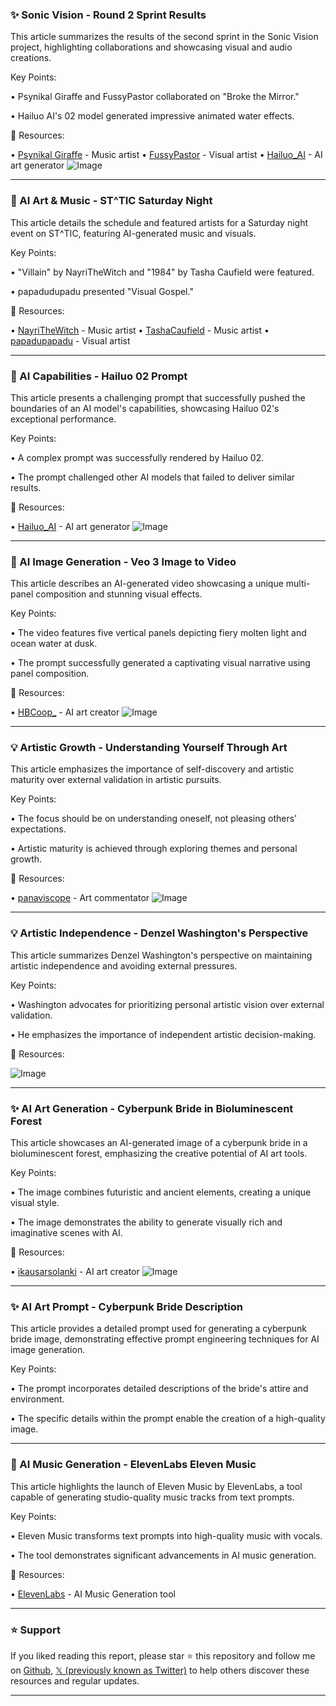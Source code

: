 ### ✨ Sonic Vision - Round 2 Sprint Results

This article summarizes the results of the second sprint in the Sonic Vision project, highlighting collaborations and showcasing visual and audio creations.

Key Points:

• Psynikal Giraffe and FussyPastor collaborated on "Broke the Mirror."

• Hailuo AI's 02 model generated impressive animated water effects.


🔗 Resources:

• [Psynikal Giraffe](https://x.com/PsynikalGiraffe) - Music artist
• [FussyPastor](https://x.com/FussyPastor) - Visual artist
• [Hailuo_AI](https://x.com/Hailuo_AI) - AI art generator
![Image](https://pbs.twimg.com/amplify_video_thumb/1956663901577228288/img/Ji-ZMFCSBL1JEILd.jpg)


---
### 🚀 AI Art & Music - ST^TIC Saturday Night

This article details the schedule and featured artists for a Saturday night event on ST^TIC, featuring AI-generated music and visuals.


Key Points:

•  "Villain" by NayriTheWitch and "1984" by Tasha Caufield were featured.

• papadudupadu presented "Visual Gospel."


🔗 Resources:

• [NayriTheWitch](https://x.com/NayriTheWitch) - Music artist
• [TashaCaufield](https://x.com/TashaCaufield) - Music artist
• [papadupapadu](https://x.com/papadupapadu) - Visual artist


---
### 🤖 AI Capabilities - Hailuo 02 Prompt

This article presents a challenging prompt that successfully pushed the boundaries of an AI model's capabilities, showcasing Hailuo 02's exceptional performance.

Key Points:

•  A complex prompt was successfully rendered by Hailuo 02.

•  The prompt challenged other AI models that failed to deliver similar results.


🔗 Resources:

• [Hailuo_AI](https://x.com/Hailuo_AI) - AI art generator
![Image](https://pbs.twimg.com/amplify_video_thumb/1956391327387860992/img/nijOfKCZdZ2p_ZGS.jpg)


---
### 🤖 AI Image Generation - Veo 3 Image to Video

This article describes an AI-generated video showcasing a unique multi-panel composition and stunning visual effects.

Key Points:

• The video features five vertical panels depicting fiery molten light and ocean water at dusk.

• The prompt successfully generated a captivating visual narrative using panel composition.


🔗 Resources:

• [HBCoop_](https://x.com/HBCoop_) - AI art creator
![Image](https://pbs.twimg.com/ext_tw_video_thumb/1956801948461518848/pu/img/pDraN5-eMfioq0O0.jpg)


---
### 💡 Artistic Growth - Understanding Yourself Through Art

This article emphasizes the importance of self-discovery and artistic maturity over external validation in artistic pursuits.

Key Points:

• The focus should be on understanding oneself, not pleasing others' expectations.

• Artistic maturity is achieved through exploring themes and personal growth.


🔗 Resources:

• [panaviscope](https://x.com/panaviscope) -  Art commentator
![Image](https://pbs.twimg.com/amplify_video_thumb/1956745540382662656/img/vIbR97g6QXmfXWY7.jpg)


---
### 💡 Artistic Independence - Denzel Washington's Perspective

This article summarizes Denzel Washington's perspective on maintaining artistic independence and avoiding external pressures.

Key Points:

•  Washington advocates for prioritizing personal artistic vision over external validation.

• He emphasizes the importance of independent artistic decision-making.


🔗 Resources:

![Image](https://pbs.twimg.com/media/GyfajFrXwAA7Ux1?format=jpg&name=small)


---
### ✨ AI Art Generation - Cyberpunk Bride in Bioluminescent Forest

This article showcases an AI-generated image of a cyberpunk bride in a bioluminescent forest, emphasizing the creative potential of AI art tools.

Key Points:

•  The image combines futuristic and ancient elements, creating a unique visual style.

•  The image demonstrates the ability to generate visually rich and imaginative scenes with AI.


🔗 Resources:

• [ikausarsolanki](https://x.com/ikausarsolanki) - AI art creator
![Image](https://pbs.twimg.com/ext_tw_video_thumb/1956740837540294657/pu/img/hMF0EpgsgBKw1Mxs.jpg)


---
### ✨ AI Art Prompt - Cyberpunk Bride Description

This article provides a detailed prompt used for generating a cyberpunk bride image, demonstrating effective prompt engineering techniques for AI image generation.

Key Points:

• The prompt incorporates detailed descriptions of the bride's attire and environment.

• The specific details within the prompt enable the creation of a high-quality image.


---
### 🚀 AI Music Generation - ElevenLabs Eleven Music

This article highlights the launch of Eleven Music by ElevenLabs, a tool capable of generating studio-quality music tracks from text prompts.

Key Points:

• Eleven Music transforms text prompts into high-quality music with vocals.

• The tool demonstrates significant advancements in AI music generation.


🔗 Resources:

• [ElevenLabs](https://www.elevenlabs.io/) - AI Music Generation tool


---

### ⭐️ Support

If you liked reading this report, please star ⭐️ this repository and follow me on [Github](https://github.com/Drix10), [𝕏 (previously known as Twitter)](https://x.com/DRIX_10_) to help others discover these resources and regular updates.

---